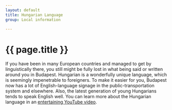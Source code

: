 ```yaml
---
layout: default
title: Hungarian Language
group: Local information

---
```




# {{ page.title }}
If you have been in many European countries and managed to get by linguistically there, you still might be fully lost in what being said or written around you in Budapest. Hungarian is a wonderfully unique language, which is seemingly impenetrable to foreigners. To make it easier for you, Budapest now has a lot of English-language signage in the public-transportation system and elsewhere. Also, the latest generation of young Hungarians tends to speak English well. You can learn more about the Hungarian language in an [entertaining YouTube video](https://www.youtube.com/watch?v=ikODMvw76j4).


